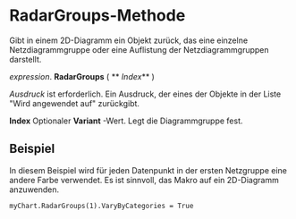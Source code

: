
# RadarGroups-Methode

Gibt in einem 2D-Diagramm ein Objekt zurück, das eine einzelne Netzdiagrammgruppe oder eine Auflistung der Netzdiagrammgruppen darstellt.

 _expression_. **RadarGroups** ( ** _Index_** )

 _Ausdruck_ ist erforderlich. Ein Ausdruck, der eines der Objekte in der Liste "Wird angewendet auf" zurückgibt.

 **Index** Optionaler **Variant** -Wert. Legt die Diagrammgruppe fest.

## Beispiel

In diesem Beispiel wird für jeden Datenpunkt in der ersten Netzgruppe eine andere Farbe verwendet. Es ist sinnvoll, das Makro auf ein 2D-Diagramm anzuwenden.


```
myChart.RadarGroups(1).VaryByCategories = True
```

